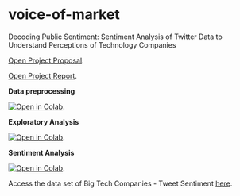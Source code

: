 # voice-of-market
Decoding Public Sentiment: Sentiment Analysis of Twitter Data to Understand Perceptions of Technology Companies

[Open Project Proposal](https://docs.google.com/document/d/15CHM26XU58Q4i_XkvuoKW1_-P71nDP4J/edit?usp=sharing&ouid=102634646235099236813&rtpof=true&sd=true).

[Open Project Report](https://docs.google.com/document/d/1DcnRw8qeaxFDULBNWehl3uffohdFVtbJd0d-jeqwu0E/edit?usp=sharing).

**Data preprocessing**

<a href="https://colab.research.google.com/drive/1YHl2Zc6bmHG1_YGhPRkZdyeRowYdEUd0?usp=sharing"><img src="https://colab.research.google.com/assets/colab-badge.svg" alt="Open in Colab" title="Open and Execute in Google Colaboratory"></a>.

**Exploratory Analysis**

<a href="https://colab.research.google.com/drive/1VYYcFlGRHHpY42CuxhuVp2p-Oq3CXsX-?usp=sharing"><img src="https://colab.research.google.com/assets/colab-badge.svg" alt="Open in Colab" title="Open and Execute in Google Colaboratory"></a>.

**Sentiment Analysis**

<a href="https://colab.research.google.com/drive/12sJGaKtHVhQyUaXmxLkLcL2hPt7aSVfA?usp=sharing"><img src="https://colab.research.google.com/assets/colab-badge.svg" alt="Open in Colab" title="Open and Execute in Google Colaboratory"></a>.

Access the data set of Big Tech Companies - Tweet Sentiment [here](https://drive.google.com/file/d/1dMh_a3VcijjTcogB18I6ZupYTz2JImTA/view?usp=sharing).
